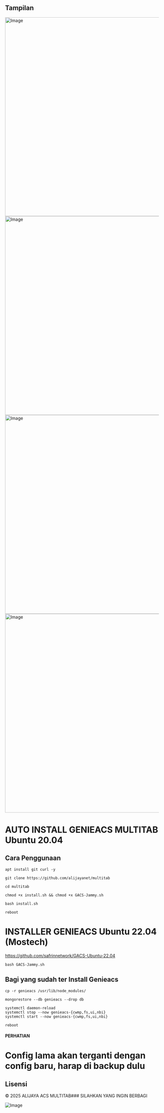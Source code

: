 ## Tampilan
<img width="1358" height="650" alt="Image" src="https://github.com/user-attachments/assets/d2689a26-9eed-4449-a0d3-2edffddd7bc6" />
<img width="1358" height="650" alt="Image" src="https://github.com/user-attachments/assets/c13ed312-d007-4cc2-987d-e82f171dd7ce" />
<img width="1358" height="650" alt="Image" src="https://github.com/user-attachments/assets/fdf7acae-cd32-404d-a50e-d77b59156ea5" />
<img width="1358" height="650" alt="Image" src="https://github.com/user-attachments/assets/2d530df8-beb3-493e-ad04-8bafbc39ad3f" />

# AUTO INSTALL GENIEACS MULTITAB Ubuntu 20.04
## Cara Penggunaan
```
apt install git curl -y
```
```
git clone https://github.com/alijayanet/multitab
```
```
cd multitab
```
```
chmod +x install.sh && chmod +x GACS-Jammy.sh
```
```
bash install.sh
```
```
reboot
```
# INSTALLER GENIEACS Ubuntu 22.04 (Mostech)
https://github.com/safrinnetwork/GACS-Ubuntu-22.04
```
bash GACS-Jammy.sh
```

## Bagi yang sudah ter Install Genieacs 

```
cp -r genieacs /usr/lib/node_modules/
```
```
mongorestore --db genieacs --drop db
```
```
systemctl daemon-reload
systemctl stop --now genieacs-{cwmp,fs,ui,nbi}
systemctl start --now genieacs-{cwmp,fs,ui,nbi}
```
```
reboot
```
#### PERHATIAN
# Config lama akan terganti dengan config baru, harap di backup dulu

## Lisensi
© 2025 ALIJAYA ACS MULTITAB### SILAHKAN YANG INGIN BERBAGI

![Image](https://github.com/user-attachments/assets/724e5ac2-626e-4f2d-bd1f-1265b70b544f)

